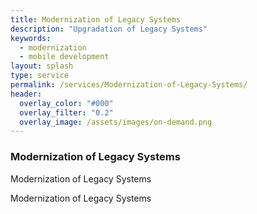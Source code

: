 ```yaml
---
title: Modernization of Legacy Systems
description: "Upgradation of Legacy Systems"
keywords:
  - modernization
  - mobile development
layout: splash
type: service
permalink: /services/Modernization-of-Legacy-Systems/
header:
  overlay_color: "#000"
  overlay_filter: "0.2"
  overlay_image: /assets/images/on-demand.png
---
```


### Modernization of Legacy Systems

Modernization of Legacy Systems

Modernization of Legacy Systems